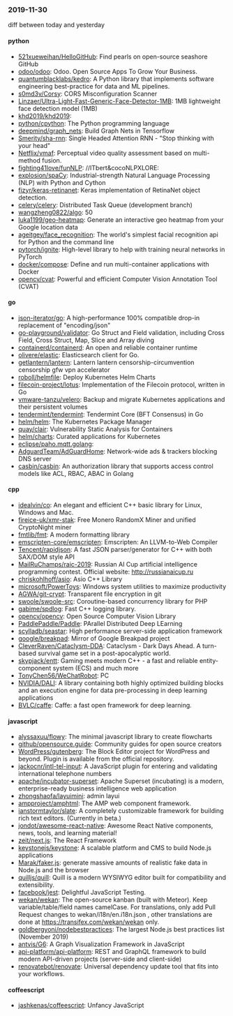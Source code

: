 ### 2019-11-30
diff between today and yesterday

#### python
* [521xueweihan/HelloGitHub](https://github.com/521xueweihan/HelloGitHub): Find pearls on open-source seashore  GitHub 
* [odoo/odoo](https://github.com/odoo/odoo): Odoo. Open Source Apps To Grow Your Business.
* [quantumblacklabs/kedro](https://github.com/quantumblacklabs/kedro): A Python library that implements software engineering best-practice for data and ML pipelines.
* [s0md3v/Corsy](https://github.com/s0md3v/Corsy): CORS Misconfiguration Scanner
* [Linzaer/Ultra-Light-Fast-Generic-Face-Detector-1MB](https://github.com/Linzaer/Ultra-Light-Fast-Generic-Face-Detector-1MB): 1MB lightweight face detection model (1MB)
* [khd2019/khd2019](https://github.com/khd2019/khd2019): 
* [python/cpython](https://github.com/python/cpython): The Python programming language
* [deepmind/graph_nets](https://github.com/deepmind/graph_nets): Build Graph Nets in Tensorflow
* [Smerity/sha-rnn](https://github.com/Smerity/sha-rnn): Single Headed Attention RNN - "Stop thinking with your head"
* [Netflix/vmaf](https://github.com/Netflix/vmaf): Perceptual video quality assessment based on multi-method fusion.
* [fighting41love/funNLP](https://github.com/fighting41love/funNLP): //ITbert&cocoNLPXLORE:
* [explosion/spaCy](https://github.com/explosion/spaCy):  Industrial-strength Natural Language Processing (NLP) with Python and Cython
* [fizyr/keras-retinanet](https://github.com/fizyr/keras-retinanet): Keras implementation of RetinaNet object detection.
* [celery/celery](https://github.com/celery/celery): Distributed Task Queue (development branch)
* [wangzheng0822/algo](https://github.com/wangzheng0822/algo): 50
* [luka1199/geo-heatmap](https://github.com/luka1199/geo-heatmap):  Generate an interactive geo heatmap from your Google location data
* [ageitgey/face_recognition](https://github.com/ageitgey/face_recognition): The world's simplest facial recognition api for Python and the command line
* [pytorch/ignite](https://github.com/pytorch/ignite): High-level library to help with training neural networks in PyTorch
* [docker/compose](https://github.com/docker/compose): Define and run multi-container applications with Docker
* [opencv/cvat](https://github.com/opencv/cvat): Powerful and efficient Computer Vision Annotation Tool (CVAT)

#### go
* [json-iterator/go](https://github.com/json-iterator/go): A high-performance 100% compatible drop-in replacement of "encoding/json"
* [go-playground/validator](https://github.com/go-playground/validator): Go Struct and Field validation, including Cross Field, Cross Struct, Map, Slice and Array diving
* [containerd/containerd](https://github.com/containerd/containerd): An open and reliable container runtime
* [olivere/elastic](https://github.com/olivere/elastic): Elasticsearch client for Go.
* [getlantern/lantern](https://github.com/getlantern/lantern): Lantern        lantern censorship-circumvention censorship gfw vpn accelerator
* [roboll/helmfile](https://github.com/roboll/helmfile): Deploy Kubernetes Helm Charts
* [filecoin-project/lotus](https://github.com/filecoin-project/lotus): Implementation of the Filecoin protocol, written in Go
* [vmware-tanzu/velero](https://github.com/vmware-tanzu/velero): Backup and migrate Kubernetes applications and their persistent volumes
* [tendermint/tendermint](https://github.com/tendermint/tendermint):  Tendermint Core (BFT Consensus) in Go
* [helm/helm](https://github.com/helm/helm): The Kubernetes Package Manager
* [quay/clair](https://github.com/quay/clair): Vulnerability Static Analysis for Containers
* [helm/charts](https://github.com/helm/charts): Curated applications for Kubernetes
* [eclipse/paho.mqtt.golang](https://github.com/eclipse/paho.mqtt.golang): 
* [AdguardTeam/AdGuardHome](https://github.com/AdguardTeam/AdGuardHome): Network-wide ads & trackers blocking DNS server
* [casbin/casbin](https://github.com/casbin/casbin): An authorization library that supports access control models like ACL, RBAC, ABAC in Golang

#### cpp
* [idealvin/co](https://github.com/idealvin/co): An elegant and efficient C++ basic library for Linux, Windows and Mac.
* [fireice-uk/xmr-stak](https://github.com/fireice-uk/xmr-stak): Free Monero RandomX Miner and unified CryptoNight miner
* [fmtlib/fmt](https://github.com/fmtlib/fmt): A modern formatting library
* [emscripten-core/emscripten](https://github.com/emscripten-core/emscripten): Emscripten: An LLVM-to-Web Compiler
* [Tencent/rapidjson](https://github.com/Tencent/rapidjson): A fast JSON parser/generator for C++ with both SAX/DOM style API
* [MailRuChamps/raic-2019](https://github.com/MailRuChamps/raic-2019): Russian AI Cup  artificial intelligence programming contest. Official website: http://russianaicup.ru
* [chriskohlhoff/asio](https://github.com/chriskohlhoff/asio): Asio C++ Library
* [microsoft/PowerToys](https://github.com/microsoft/PowerToys): Windows system utilities to maximize productivity
* [AGWA/git-crypt](https://github.com/AGWA/git-crypt): Transparent file encryption in git
* [swoole/swoole-src](https://github.com/swoole/swoole-src):  Coroutine-based concurrency library for PHP
* [gabime/spdlog](https://github.com/gabime/spdlog): Fast C++ logging library.
* [opencv/opencv](https://github.com/opencv/opencv): Open Source Computer Vision Library
* [PaddlePaddle/Paddle](https://github.com/PaddlePaddle/Paddle): PArallel Distributed Deep LEarning 
* [scylladb/seastar](https://github.com/scylladb/seastar): High performance server-side application framework
* [google/breakpad](https://github.com/google/breakpad): Mirror of Google Breakpad project
* [CleverRaven/Cataclysm-DDA](https://github.com/CleverRaven/Cataclysm-DDA): Cataclysm - Dark Days Ahead. A turn-based survival game set in a post-apocalyptic world.
* [skypjack/entt](https://github.com/skypjack/entt): Gaming meets modern C++ - a fast and reliable entity-component system (ECS) and much more
* [TonyChen56/WeChatRobot](https://github.com/TonyChen56/WeChatRobot): PC
* [NVIDIA/DALI](https://github.com/NVIDIA/DALI): A library containing both highly optimized building blocks and an execution engine for data pre-processing in deep learning applications
* [BVLC/caffe](https://github.com/BVLC/caffe): Caffe: a fast open framework for deep learning.

#### javascript
* [alyssaxuu/flowy](https://github.com/alyssaxuu/flowy): The minimal javascript library to create flowcharts 
* [github/opensource.guide](https://github.com/github/opensource.guide):  Community guides for open source creators
* [WordPress/gutenberg](https://github.com/WordPress/gutenberg): The Block Editor project for WordPress and beyond. Plugin is available from the official repository.
* [jackocnr/intl-tel-input](https://github.com/jackocnr/intl-tel-input): A JavaScript plugin for entering and validating international telephone numbers
* [apache/incubator-superset](https://github.com/apache/incubator-superset): Apache Superset (incubating) is a modern, enterprise-ready business intelligence web application
* [zhongshaofa/layuimini](https://github.com/zhongshaofa/layuimini): admin layui 
* [ampproject/amphtml](https://github.com/ampproject/amphtml): The AMP web component framework.
* [ianstormtaylor/slate](https://github.com/ianstormtaylor/slate): A completely customizable framework for building rich text editors. (Currently in beta.)
* [jondot/awesome-react-native](https://github.com/jondot/awesome-react-native): Awesome React Native components, news, tools, and learning material!
* [zeit/next.js](https://github.com/zeit/next.js): The React Framework
* [keystonejs/keystone](https://github.com/keystonejs/keystone): A scalable platform and CMS to build Node.js applications
* [Marak/faker.js](https://github.com/Marak/faker.js): generate massive amounts of realistic fake data in Node.js and the browser
* [quilljs/quill](https://github.com/quilljs/quill): Quill is a modern WYSIWYG editor built for compatibility and extensibility.
* [facebook/jest](https://github.com/facebook/jest): Delightful JavaScript Testing.
* [wekan/wekan](https://github.com/wekan/wekan): The open-source kanban (built with Meteor). Keep variable/table/field names camelCase. For translations, only add Pull Request changes to wekan/i18n/en.i18n.json , other translations are done at https://transifex.com/wekan/wekan only.
* [goldbergyoni/nodebestpractices](https://github.com/goldbergyoni/nodebestpractices):  The largest Node.js best practices list (November 2019)
* [antvis/G6](https://github.com/antvis/G6):  A Graph Visualization Framework in JavaScript
* [api-platform/api-platform](https://github.com/api-platform/api-platform): REST and GraphQL framework to build modern API-driven projects (server-side and client-side)
* [renovatebot/renovate](https://github.com/renovatebot/renovate): Universal dependency update tool that fits into your workflows.

#### coffeescript
* [jashkenas/coffeescript](https://github.com/jashkenas/coffeescript): Unfancy JavaScript
